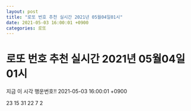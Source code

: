 ```yaml
---
layout: post
title: "로또 번호 추천 실시간 2021년 05월04일01시"
date: 2021-05-03 16:00:01 +0900
categories: 로또
---
```


# 로또 번호 추천 실시간 2021년 05월04일01시

지금 이 시각 행운번호!! 2021-05-03 16:00:01 +0900

 23  15  31  22  7  2 

